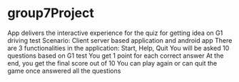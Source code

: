 # group7Project
App delivers the interactive experience for the quiz for getting idea on G1 driving test Scenario: Client server based application and android app There are 3 functionalities in the application: Start, Help, Quit You will be asked 10 questions based on G1 test You get 1 point for each correct answer At the end, you get the final score out of 10 You can play again or can quit the game once answered all the questions
